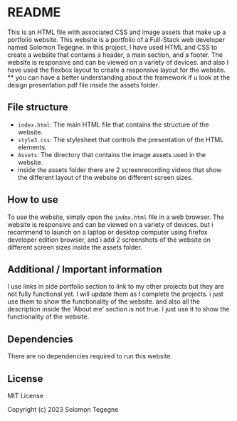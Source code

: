 # README

This is an HTML file with associated CSS and image assets that make up a portfolio website. This website is a portfolio of a Full-Stack web developer named Solomon Tegegne. in this project, I have used HTML and CSS to create a website that contains a header, a main section, and a footer. The website is responsive and can be viewed on a variety of devices. and also I have used the flexbox layout to create a responsive layout for the website.
** you can have a better understanding about the framework if u look at the design presentation pdf file inside the assets folder.


## File structure

- `index.html`: The main HTML file that contains the structure of the website.
- `style3.css`: The stylesheet that controls the presentation of the HTML elements.
- `Assets`: The directory that contains the image assets used in the website.
- inside the assets folder there are 2 screenrecording videos that show the different layout of the website on different screen sizes.

## How to use

To use the website, simply open the `index.html` file in a web browser. The website is responsive and can be viewed on a variety of devices. but i recommend  to launch on a laptop or desktop computer using firefox developer edition browser, and i add 2 screenshots of the website on different screen sizes inside the assets folder.

## Additional / Important information

I use links in side portfolio section to link to my other projects but they are not fully functional yet. I will update them as I complete the projects. i just use them to show the functionality of the website. and also all the description inside the 'About me' section is not true. I just use it to show the functionality of the website.

## Dependencies

There are no dependencies required to run this website.

## License

MIT License


Copyright (c) 2023 Solomon Tegegne